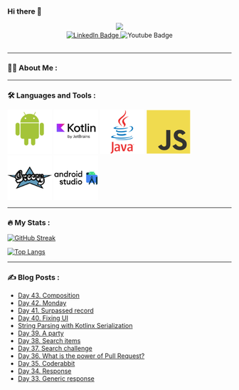### Hi there 👋

<div id="header" align="center">
  <img src="https://media.giphy.com/media/M9gbBd9nbDrOTu1Mqx/giphy.gif" width="100"/>
</div>

<div id="badges" align="center">
  <a href="https://www.linkedin.com/in/yauheni-slizh-5b7a7236/">
    <img src="https://img.shields.io/badge/LinkedIn-blue?style=for-the-badge&logo=linkedin&logoColor=white" alt="LinkedIn Badge"/>
  </a>
  <a>
    <img src="https://img.shields.io/github/stars/kiolk?style=social" alt="Youtube Badge"/>
   </a>
</div>

<div align="center">
  <img src="https://komarev.com/ghpvc/?username=kiolk&style=flat-square&color=blue" alt=""/>
</div>

---

### :woman_technologist: About Me :

---

### :hammer_and_wrench: Languages and Tools :
<div>
  <img src="https://raw.githubusercontent.com/devicons/devicon/master/icons/android/android-original-wordmark.svg" title="Android" alt="Android" height="100" width="100"/>
  <img src="https://github.com/devicons/devicon/blob/master/icons/kotlin/kotlin-original-wordmark.svg" title="Kotlin" alt="Kotli" height="100" width="100"/>
  <img src="https://github.com/devicons/devicon/blob/master/icons/java/java-original-wordmark.svg" title="Java" alt="Java" height="100" width="100"/>
  <img src="https://github.com/devicons/devicon/blob/master/icons/javascript/javascript-original.svg" title="Js" alt="Js" height="100" width="100"/>
  <img src="https://github.com/devicons/devicon/blob/master/icons/groovy/groovy-original.svg" title="Groovy" alt="Groovy" height="100" width="100"/>
  <img src="https://github.com/devicons/devicon/blob/master/icons/androidstudio/androidstudio-original-wordmark.svg" title="AndroidStudio" alt="AndroidStudiohttps://github.com/devicons/devicon/blob/master/icons/androidstudio/androidstudio-original-wordmark.svg" height="100" width="100"/>
</div>

<!--
**Kiolk/Kiolk** is a ✨ _special_ ✨ repository because its `README.md` (this file) appears on your GitHub profile.

Here are some ideas to get you started:

- 🔭 I’m currently working on ...
- 🌱 I’m currently learning ...
- 👯 I’m looking to collaborate on ...
- 🤔 I’m looking for help with ...
- 💬 Ask me about ...
- 📫 How to reach me: ...
- 😄 Pronouns: ...
- ⚡ Fun fact: ...
-->
---

### :fire: My Stats :
[![GitHub Streak](http://github-readme-streak-stats.herokuapp.com?user=Kiolk&theme=dark&background=000000)](https://git.io/streak-stats)

[![Top Langs](https://github-readme-stats.vercel.app/api/top-langs/?username=Kiolk)](https://github.com/anuraghazra/github-readme-stats)

---

### :writing_hand: Blog Posts :
<!-- BLOG-POST-LIST:START -->
- [Day 43. Composition](https://dev.to/kiolk/day-43-composition-eb6)
- [Day 42. Monday](https://dev.to/kiolk/day-42-monday-kl0)
- [Day 41. Surpassed record](https://dev.to/kiolk/day-41-surpassed-record-28mb)
- [Day 40. Fixing UI](https://dev.to/kiolk/day-40-fixing-ui-4pl5)
- [String Parsing with Kotlinx Serialization](https://dev.to/kiolk/string-parsing-with-kotlinx-serialization-28cf)
- [Day 39. A party](https://dev.to/kiolk/day-39-a-party-1dm)
- [Day 38. Search items](https://dev.to/kiolk/day-38-search-items-4jp)
- [Day 37. Search challenge](https://dev.to/kiolk/day-37-search-challenge-1in9)
- [Day 36. What is the power of Pull Request?](https://dev.to/kiolk/day-36-what-is-the-power-of-pull-request-3edc)
- [Day 35. Coderabbit](https://dev.to/kiolk/day-35-coderabbit-4c8l)
- [Day 34. Response](https://dev.to/kiolk/day-34-response-1bc5)
- [Day 33. Generic response](https://dev.to/kiolk/day-33-generic-response-2d2h)
<!-- BLOG-POST-LIST:END -->

